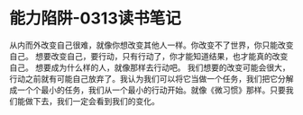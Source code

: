 # 能力陷阱-0313读书笔记

从内而外改变自己很难，就像你想改变其他人一样。你改变不了世界，你只能改变自己。
想要改变自己，要行动，只有行动了，你才能知道结果，也才能真的改变自己。
想要成为什么样的人，就像那样去行动吧。
我们想要的改变可能会很大，行动之前就有可能自己放弃了。我认为我们可以将它当做一个任务，我们把它分解成一个个最小的任务，我们从一个最小的行动开始。就像《微习惯》那样。只要我们能做下去，我们一定会看到我们的变化。